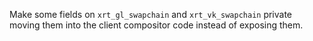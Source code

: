 Make some fields on `xrt_gl_swapchain` and `xrt_vk_swapchain` private moving
them into the client compositor code instead of exposing them.

